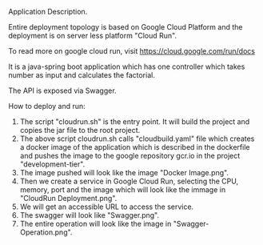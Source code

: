 Application Description.

Entire deployment topology is based on Google Cloud Platform and the deployment is
on server less platform "Cloud Run". 

To read more on google cloud run, visit https://cloud.google.com/run/docs

It is a java-spring boot application which has one controller which takes number as input and calculates the factorial.

The API is exposed via Swagger. 

How to deploy and run:
1. The script "cloudrun.sh" is the entry point. It will build the project and copies the jar file to the root project.
2. The above script cloudrun.sh calls "cloudbuild.yaml" file which creates a docker image of the application which is described in the dockerfile and pushes the image to the
google repository gcr.io in the project "development-tier".
3. The image pushed will look like the image "Docker Image.png".
4. Then we create a service in Google Cloud Run, selecting the CPU, memory, port and the image which will look like the immage in "CloudRun Deployment.png".
5. We will get an accessible URL to access the service. 
6. The swagger will look like "Swagger.png".
7. The entire operation will look like the image in "Swagger-Operation.png".